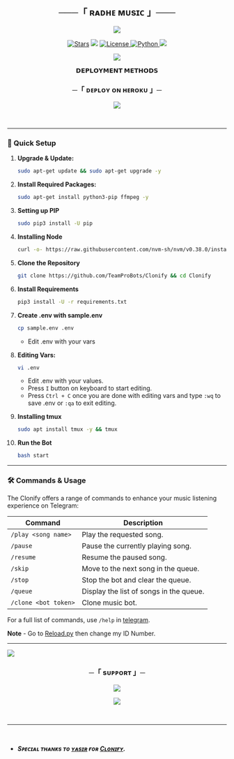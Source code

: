 <h2 align="center">
    ───「 ʀᴀᴅʜᴇ ᴍᴜsɪᴄ 」───
</h2>

<p align="center">
  <img src="https://envs.sh/Oii.jpg">
</p>

<p align="center">
<a href="https://github.com/TeamProBots/Clonify"><img src="https://img.shields.io/github/stars/TeamProBots/Clonify?color=black&logo=github&logoColor=black&style=for-the-badge" alt="Stars" /></a>
<a href="https://github.com/TeamProBots/Clonify/network/members"> <img src="https://img.shields.io/github/forks/TeamProBots/Clonify?color=black&logo=github&logoColor=black&style=for-the-badge" /></a>
<a href="https://github.com/TeamProBots/Clonify/blob/master/LICENSE"> <img src="https://img.shields.io/badge/License-MIT-blueviolet?style=for-the-badge" alt="License" /> </a>
<a href="https://www.python.org/"> <img src="https://img.shields.io/badge/Written%20in-Python-orange?style=for-the-badge&logo=python" alt="Python" /> </a>
<a href="https://github.com/TeamProBots/Clonify/commits?author=yasirakhtar"> <img src="https://img.shields.io/github/last-commit/TeamProBots/Clonify?color=blue&logo=github&logoColor=green&style=for-the-badge" /></a>
</p>

<p align="center"><img src="https://camo.githubusercontent.com/0b26c9160fb9f58f42db5d7185898a24d69f583444fe512d799a20db91face2c/68747470733a2f2f70726f66696c652d636f756e7465722e676c697463682e6d652f5961736972416b687461722f636f756e742e737667"></p>

<p align="center">
<b>𝗗𝗘𝗣𝗟𝗢𝗬𝗠𝗘𝗡𝗧 𝗠𝗘𝗧𝗛𝗢𝗗𝗦</b>
</p>

<h3 align="center">
    ─「 ᴅᴇᴩʟᴏʏ ᴏɴ ʜᴇʀᴏᴋᴜ 」─
</h3>

<p align="center"><a href="https://dashboard.heroku.com/new?template=https://github.com/RAJA-BABY/Clonebotmusic"> <img src="https://www.herokucdn.com/deploy/button.svg"></a></p>

<br />

---

### 🔧 Quick Setup

1. **Upgrade & Update:**
   ```bash
   sudo apt-get update && sudo apt-get upgrade -y
   ```

2. **Install Required Packages:**
   ```bash
   sudo apt-get install python3-pip ffmpeg -y
   ```
3. **Setting up PIP**
   ```bash
   sudo pip3 install -U pip
   ```
4. **Installing Node**
   ```bash
   curl -o- https://raw.githubusercontent.com/nvm-sh/nvm/v0.38.0/install.sh | bash && source ~/.bashrc && nvm install v18
   ```
5. **Clone the Repository**
   ```bash
   git clone https://github.com/TeamProBots/Clonify && cd Clonify
   ```
6. **Install Requirements**
   ```bash
   pip3 install -U -r requirements.txt
   ```
7. **Create .env  with sample.env**
   ```bash
   cp sample.env .env
   ```
   - Edit .env with your vars
8. **Editing Vars:**
   ```bash
   vi .env
   ```
   - Edit .env with your values.
   - Press `I` button on keyboard to start editing.
   - Press `Ctrl + C`  once you are done with editing vars and type `:wq` to save .env or `:qa` to exit editing.
9. **Installing tmux**
    ```bash
    sudo apt install tmux -y && tmux
    ```
10. **Run the Bot**
    ```bash
    bash start
    ```

---

### 🛠 Commands & Usage

The Clonify offers a range of commands to enhance your music listening experience on Telegram:

| Command                 | Description                                 |
|-------------------------|---------------------------------------------|
| `/play <song name>`     | Play the requested song.                    |
| `/pause`                | Pause the currently playing song.           |
| `/resume`               | Resume the paused song.                     |
| `/skip`                 | Move to the next song in the queue.         |
| `/stop`                 | Stop the bot and clear the queue.           |
| `/queue`                | Display the list of songs in the queue.     |
| `/clone <bot token>`    | Clone music bot.                            |

For a full list of commands, use `/help` in [telegram](https://t.me/AqiaBot).

**Note** - Go to [Reload.py](https://github.com/TeamProBots/Clonify/blob/master/Clonify/plugins/tools/reload.py) then change my ID Number.

---
<img src="https://user-images.githubusercontent.com/73097560/115834477-dbab4500-a447-11eb-908a-139a6edaec5c.gif">

<h3 align="center">
    ─「 sᴜᴩᴩᴏʀᴛ 」─
</h3>

<p align="center">
<a href="https://t.me/ProBotGc"><img src="https://img.shields.io/badge/-Support%20Group-blue.svg?style=for-the-badge&logo=Telegram"></a>
</p>

<p align="center">
<a href="https://t.me/ProBotts"><img src="https://img.shields.io/badge/-Update%20Channel-blue.svg?style=for-the-badge&logo=Telegram"></a>
</p>

<br />

---

<br />

- <b> _Sᴩᴇᴄɪᴀʟ ᴛʜᴀɴᴋs ᴛᴏ [ʏᴀsɪʀ](https://github.com/YasirAkhtar) ғᴏʀ [Cʟᴏɴɪғʏ](https://github.com/TeamProBots/Clonify)._ </b>
